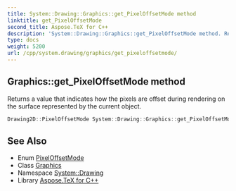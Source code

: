 ```yaml
---
title: System::Drawing::Graphics::get_PixelOffsetMode method
linktitle: get_PixelOffsetMode
second_title: Aspose.TeX for C++
description: 'System::Drawing::Graphics::get_PixelOffsetMode method. Returns a value that indicates how the pixels are offset during rendering on the surface represented by the current object in C++.'
type: docs
weight: 5200
url: /cpp/system.drawing/graphics/get_pixeloffsetmode/
---
```

## Graphics::get_PixelOffsetMode method


Returns a value that indicates how the pixels are offset during rendering on the surface represented by the current object.

```cpp
Drawing2D::PixelOffsetMode System::Drawing::Graphics::get_PixelOffsetMode()
```

## See Also

* Enum [PixelOffsetMode](../../../system.drawing.drawing2d/pixeloffsetmode/)
* Class [Graphics](../)
* Namespace [System::Drawing](../../)
* Library [Aspose.TeX for C++](../../../)
